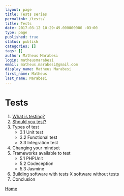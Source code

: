 ```yaml
---
layout: page
title: Tests series
permalink: /tests/
title: Tests
date: 2017-03-12 10:29:49.000000000 -03:00
type: page
published: true
status: publish
categories: []
tags: []
author: Matheus Marabesi
login: matheusmarabesi
email: matheus.marabesi@gmail.com
display_name: Matheus Marabesi
first_name: Matheus
last_name: Marabesi
---
```


# Tests

1. [What is testing?](/tests/1-what-is-testing.html)
2. [Should you test?](/tests/2-should-i-test.html)
3. Types of test
    * 3.1 Unit test
    * 3.2 Functional test
    * 3.3 Integration test
4. Changing your mindset
5. Frameworks available to test
    * 5.1 PHPUnit
    * 5.2 Codeception
    * 5.3 Jasmine
6. Building software with tests X software without tests
7. Conclusion

[Home](/)